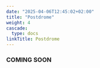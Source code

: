 ```yaml
---
date: "2025-04-06T12:45:02+02:00"
title: "Postdrome"
weight: 4
cascade:
  type: docs
linkTitle: Postdrome
---
```


### COMING SOON
